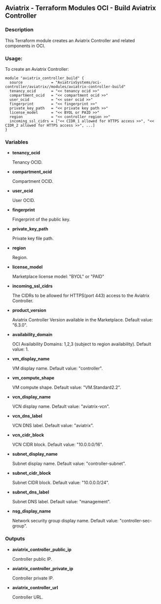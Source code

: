 ## Aviatrix - Terraform Modules OCI - Build Aviatrix Controller

### Description

This Terraform module creates an Aviatrix Controller and related components in OCI.

### Usage:

To create an Aviatrix Controller:

```
module "aviatrix_controller_build" {
  source             = "AviatrixSystems/oci-controller/aviatrix//modules/aviatrix-controller-build"
  tenancy_ocid       = "<< tenancy ocid >>"
  compartment_ocid   = "<< compartment ocid >>"
  user_ocid          = "<< user ocid >>"
  fingerprint        = "<< fingerprint >>"
  private_key_path   = "<< private key path >>"
  license_model      = "<< BYOL or PAID >>"
  region             = "<< controller region >>"
  incoming_ssl_cidrs = ["<< CIDR_1 allowed for HTTPS access >>", "<< CIDR_2 allowed for HTTPS access >>", ...]
}
```

### Variables

- **tenancy_ocid**

  Tenancy OCID.

- **compartment_ocid**

  Compartment OCID.

- **user_ocid**

  User OCID.

- **fingerprint** 

  Fingerprint of the public key.

- **private_key_path**

  Private key file path.

- **region**

  Region.

- **license_model**

  Marketplace license model: "BYOL" or "PAID"

- **incoming_ssl_cidrs**

  The CIDRs to be allowed for HTTPS(port 443) access to the Aviatrix Controller.

- **product_version**

  Aviatrix Controller Version available in the Marketplace. Default value: "6.3.0".

- **availability_domain**

  OCI Availability Domains: 1,2,3 (subject to region availability). Default value: 1.

- **vm_display_name**

  VM display name. Default value: "controller".

- **vm_compute_shape**

  VM compute shape. Default value: "VM.Standard2.2".

- **vcn_display_name**

  VCN display name. Default value: "aviatrix-vcn".

- **vcn_dns_label**

  VCN DNS label. Default value: "aviatrix".

- **vcn_cidr_block**

  VCN CIDR block. Default value: "10.0.0.0/16".

- **subnet_display_name**

  Subnet display name. Default value: "controller-subnet".

- **subnet_cidr_block**

  Subnet CIDR block. Default value: "10.0.0.0/24".

- **subnet_dns_label**

  Subnet DNS label. Default value: "management".

- **nsg_display_name**

  Network security group display name. Default value: "controller-sec-group".

### Outputs

- **aviatrix_controller_public_ip**

  Controller public IP.

- **aviatrix_controller_private_ip**

  Controller private IP.

- **aviatrix_controller_url**

  Controller URL.
  